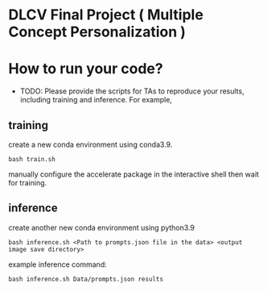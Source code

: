 # DLCV Final Project ( Multiple Concept Personalization )

# How to run your code?
* TODO: Please provide the scripts for TAs to reproduce your results, including training and inference. For example, 
 ## training
 create a new conda environment using  conda3.9.
```shell script=
bash train.sh
```
manually configure the accelerate package in the interactive shell then wait for training.

## inference
create another new conda environment using python3.9
```shell script=
bash inference.sh <Path to prompts.json file in the data> <output image save directory>
```
example inference command:
```shell script=
bash inference.sh Data/prompts.json results

```
<!-- 
# Usage
To start working on this final project, you should clone this repository into your local machine by the following command:

    git clone https://github.com/DLCV-Fall-2024/DLCV-Fall-2024-Final-2-<team name>.git
  
Note that you should replace `<team_name>` with your own team name.

For more details, please click [this link](https://docs.google.com/presentation/d/1eeXx_dL0OgkDn9_lhXnimTHrE6OYvAiiVOBwo2CTVOQ/edit?usp=sharing) to view the slides of Final Project - Multiple Concept Personalization. **The introduction video for final project can be accessed in the slides.**

# Submission Rules
### Deadline
113/12/26 (Thur.) 23:59 (GMT+8)
    
# Q&A
If you have any problems related to Final Project, you may
- Use TA hours
- Contact TAs by e-mail ([ntudlcv@gmail.com](mailto:ntudlcv@gmail.com))
- Post your question under `[Final challenge 2] Discussion` section in NTU Cool Discussion -->
